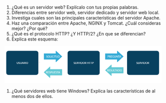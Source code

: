 1. ¿Qué es un servidor web? Explícalo con tus propias palabras.
1. Diferencias entre servidor web, servidor dedicado y servidor web local.
1. Investiga cuales son las principales características del servidor Apache.
1. Haz una comparación entre Apache, NGINX y Tomcat. ¿Cuál consideras mejor? ¿Por qué?
1. ¿Qué es el protocolo HTTP? ¿Y HTTP/2? ¿En que se diferencian?
1. Explica este esquema:

![Imagen ejercicio](./images/EJERCICIO.PNG)

1. ¿Qué servidores web tiene Windows? Explica las características de al menos dos de ellos.
